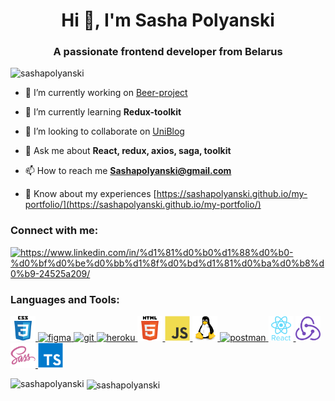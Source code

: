 <h1 align="center">Hi 👋, I'm Sasha Polyanski</h1>
<h3 align="center">A passionate frontend developer from Belarus</h3>

<p align="left"> <img src="https://komarev.com/ghpvc/?username=sashapolyanski&label=Profile%20views&color=0e75b6&style=flat" alt="sashapolyanski" /> </p>

- 🔭 I’m currently working on [Beer-project](https://github.com/SashaPolyanski/Beer-project)

- 🌱 I’m currently learning **Redux-toolkit**

- 👯 I’m looking to collaborate on [UniBlog](https://github.com/UniblogOfficial/uniblog-client)

- 💬 Ask me about **React, redux, axios, saga, toolkit**

- 📫 How to reach me **Sashapolyanski@gmail.com**

- 📄 Know about my experiences [https://sashapolyanski.github.io/my-portfolio/](https://sashapolyanski.github.io/my-portfolio/)

<h3 align="left">Connect with me:</h3>
<p align="left">
<a href="https://linkedin.com/in/https://www.linkedin.com/in/%d1%81%d0%b0%d1%88%d0%b0-%d0%bf%d0%be%d0%bb%d1%8f%d0%bd%d1%81%d0%ba%d0%b8%d0%b9-24525a209/" target="blank"><img align="center" src="https://raw.githubusercontent.com/rahuldkjain/github-profile-readme-generator/master/src/images/icons/Social/linked-in-alt.svg" alt="https://www.linkedin.com/in/%d1%81%d0%b0%d1%88%d0%b0-%d0%bf%d0%be%d0%bb%d1%8f%d0%bd%d1%81%d0%ba%d0%b8%d0%b9-24525a209/" height="30" width="40" /></a>
</p>

<h3 align="left">Languages and Tools:</h3>
<p align="left"> <a href="https://www.w3schools.com/css/" target="_blank" rel="noreferrer"> <img src="https://raw.githubusercontent.com/devicons/devicon/master/icons/css3/css3-original-wordmark.svg" alt="css3" width="40" height="40"/> </a> <a href="https://www.figma.com/" target="_blank" rel="noreferrer"> <img src="https://www.vectorlogo.zone/logos/figma/figma-icon.svg" alt="figma" width="40" height="40"/> </a> <a href="https://git-scm.com/" target="_blank" rel="noreferrer"> <img src="https://www.vectorlogo.zone/logos/git-scm/git-scm-icon.svg" alt="git" width="40" height="40"/> </a> <a href="https://heroku.com" target="_blank" rel="noreferrer"> <img src="https://www.vectorlogo.zone/logos/heroku/heroku-icon.svg" alt="heroku" width="40" height="40"/> </a> <a href="https://www.w3.org/html/" target="_blank" rel="noreferrer"> <img src="https://raw.githubusercontent.com/devicons/devicon/master/icons/html5/html5-original-wordmark.svg" alt="html5" width="40" height="40"/> </a> <a href="https://developer.mozilla.org/en-US/docs/Web/JavaScript" target="_blank" rel="noreferrer"> <img src="https://raw.githubusercontent.com/devicons/devicon/master/icons/javascript/javascript-original.svg" alt="javascript" width="40" height="40"/> </a> <a href="https://www.linux.org/" target="_blank" rel="noreferrer"> <img src="https://raw.githubusercontent.com/devicons/devicon/master/icons/linux/linux-original.svg" alt="linux" width="40" height="40"/> </a> <a href="https://postman.com" target="_blank" rel="noreferrer"> <img src="https://www.vectorlogo.zone/logos/getpostman/getpostman-icon.svg" alt="postman" width="40" height="40"/> </a> <a href="https://reactjs.org/" target="_blank" rel="noreferrer"> <img src="https://raw.githubusercontent.com/devicons/devicon/master/icons/react/react-original-wordmark.svg" alt="react" width="40" height="40"/> </a> <a href="https://redux.js.org" target="_blank" rel="noreferrer"> <img src="https://raw.githubusercontent.com/devicons/devicon/master/icons/redux/redux-original.svg" alt="redux" width="40" height="40"/> </a> <a href="https://sass-lang.com" target="_blank" rel="noreferrer"> <img src="https://raw.githubusercontent.com/devicons/devicon/master/icons/sass/sass-original.svg" alt="sass" width="40" height="40"/> </a> <a href="https://www.typescriptlang.org/" target="_blank" rel="noreferrer"> <img src="https://raw.githubusercontent.com/devicons/devicon/master/icons/typescript/typescript-original.svg" alt="typescript" width="40" height="40"/> </a> </p>

<p><img align="left" src="https://github-readme-stats.vercel.app/api/top-langs?username=sashapolyanski&show_icons=true&locale=en&layout=compact" alt="sashapolyanski" /></p>

<p>&nbsp;<img align="center" src="https://github-readme-stats.vercel.app/api?username=sashapolyanski&show_icons=true&locale=en" alt="sashapolyanski" /></p>
